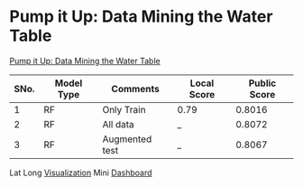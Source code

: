 # Pump it Up: Data Mining the Water Table

[Pump it Up: Data Mining the Water Table](https://www.drivendata.org/competitions/7/)


SNo. | Model Type | Comments | Local Score | Public Score
--- | --- | --- | --- | --- |
1 | RF | Only Train | 0.79 | 0.8016
2 | RF | All data | _ | 0.8072
3 | RF | Augmented test | _ | 0.8067


Lat Long [Visualization](https://kkalyan3.shinyapps.io/GeoVis/)
Mini [Dashboard](https://kkalyan3.shinyapps.io/PumpIt/)